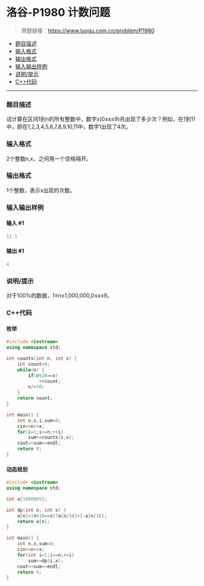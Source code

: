 # 洛谷-P1980 计数问题

> 原题链接：https://www.luogu.com.cn/problem/P1980

- [题目描述](#题目描述)
- [输入格式](#输入格式)
- [输出格式](#输出格式)
- [输入输出样例](#输入输出样例)
- [说明/提示](#说明/提示)
- [C++代码](#C++代码)

---

### <a name="题目描述">题目描述</a>

试计算在区间1到n的所有整数中，数字x(0&le;x&le;9)共出现了多少次？例如，在1到11中，即在1,2,3,4,5,6,7,8,9,10,11中，数字1出现了4次。

### <a name="输入格式">输入格式</a>

2个整数n,x，之间用一个空格隔开。

### <a name="输出格式">输出格式</a>

1个整数，表示x出现的次数。

### <a name="输入输出样例">输入输出样例</a>

#### 输入 #1

```c++
11 1
```

#### 输出 #1

```c++
4
```

### <a name="说明/提示">说明/提示</a>

对于100%的数据，1&le;n&le;1,000,000,0&le;x&le;9。

### <a name="C++代码">C++代码</a>

#### 枚举

```c++
#include <iostream>
using namespace std;

int countx(int n, int x) {
    int count=0;
    while(n) {
        if(n%10==x)
            ++count;
        n/=10;
    }
    return count;
}

int main() {
    int n,x,i,sum=0;
    cin>>n>>x;
    for(i=1;i<=n;++i)
        sum+=countx(i,x);
    cout<<sum<<endl;
    return 0;
}
```

#### 动态规划

```c++
#include <iostream>
using namespace std;

int a[1000005];

int dp(int n, int x) {
    a[n]=(n%10==x)?a[n/10]+1:a[n/10];
    return a[n];
}

int main() {
    int n,x,sum=0;
    cin>>n>>x;
    for(int i=1;i<=n;++i)
        sum+=dp(i,x);
    cout<<sum<<endl;
    return 0;
}
```